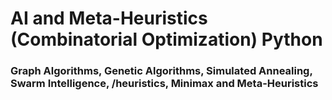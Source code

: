 # AI and Meta-Heuristics (Combinatorial Optimization) Python
### Graph Algorithms, Genetic Algorithms, Simulated Annealing, Swarm Intelligence, /heuristics, Minimax and Meta-Heuristics